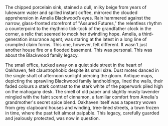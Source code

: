 The chipped porcelain sink, stained a dull, milky beige from years of lukewarm water and spilled instant coffee, mirrored the clouded apprehension in Amelia Blackwood’s eyes.  Rain hammered against the narrow, glass-fronted storefront of "Assured Futures," the relentless rhythm a counterpoint to the rhythmic tick-tock of the grandfather clock in the corner, a relic that seemed to mock her dwindling hope.  Amelia, a third-generation insurance agent, was staring at the latest in a long line of crumpled claim forms.  This one, however, felt different.  It wasn't just another house fire or a flooded basement. This was personal.  This was about the Blackwood family legacy.

The small office, tucked away on a quiet side street in the heart of Oakhaven, felt claustrophobic despite its small size.  Dust motes danced in the single shaft of afternoon sunlight piercing the gloom.  Antique maps, depicting the sprawling Blackwood family landholdings, lined the walls, their faded colours a stark contrast to the stark white of the paperwork piled high on the mahogany desk.  The smell of old paper and slightly musty lavender mingled with the faint scent of cinnamon, a familiar comfort from Amelia's grandmother's secret spice blend. Oakhaven itself was a tapestry woven from grey clapboard houses and winding, tree-lined streets, a town frozen in time, where the past felt almost palpable.  This legacy, carefully guarded and jealously protected, was now in question.
